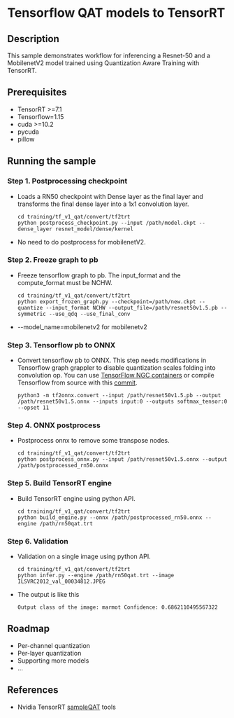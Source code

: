 # Tensorflow QAT models to TensorRT

## Description
This sample demonstrates workflow for inferencing a Resnet-50 and a MobilenetV2 model trained using Quantization Aware Training with TensorRT.

## Prerequisites
 - TensorRT >=7.1
 - Tensorflow=1.15
 - cuda >=10.2
 - pycuda
 - pillow

## Running the sample

### Step 1. Postprocessing checkpoint
 - Loads a RN50 checkpoint with Dense layer as the final layer and transforms the final dense layer into a 1x1 convolution layer. 
    ```
    cd training/tf_v1_qat/convert/tf2trt
    python postprocess_checkpoint.py --input /path/model.ckpt --dense_layer resnet_model/dense/kernel
    ```

 - No need to do postprocess for mobilenetV2.

### Step 2. Freeze graph to pb
 - Freeze tensorflow graph to pb. The input_format and the compute_format must be NCHW.
    ```
    cd training/tf_v1_qat/convert/tf2trt
    python export_frozen_graph.py --checkpoint=/path/new.ckpt --quantize --input_format NCHW --output_file=/path/resnet50v1.5.pb --symmetric --use_qdq --use_final_conv
    ```
 - --model_name=mobilenetv2 for mobilenetv2


### Step 3. Tensorflow pb to ONNX
 - Convert tensorflow pb to ONNX. This step needs modifications in Tensorflow graph grappler to disable quantization scales folding into convolution op. You can use <a href="https://ngc.nvidia.com/catalog/containers/nvidia:tensorflow">TensorFlow NGC containers</a> or compile Tensorflow from source with this <a href="https://github.com/NVIDIA/tensorflow/commit/56d0fcb3ebc72c64deeed11e3443dae0a6bbee01#diff-f3c968af33d813270dacefabc01b6a73">commit</a>.
    ```
    python3 -m tf2onnx.convert --input /path/resnet50v1.5.pb --output /path/resnet50v1.5.onnx --inputs input:0 --outputs softmax_tensor:0 --opset 11
    ```

### Step 4. ONNX postprocess
- Postprocess onnx to remove some transpose nodes.
    ```
    cd training/tf_v1_qat/convert/tf2trt
    python postprocess_onnx.py --input /path/resnet50v1.5.onnx --output /path/postprocessed_rn50.onnx
    ```
   
### Step 5. Build TensorRT engine
- Build TensorRT engine using python API.
    ```
    cd training/tf_v1_qat/convert/tf2trt
    python build_engine.py --onnx /path/postprocessed_rn50.onnx --engine /path/rn50qat.trt
    ```

### Step 6. Validation
- Validation on a single image using python API.
    ```
    cd training/tf_v1_qat/convert/tf2trt
    python infer.py --engine /path/rn50qat.trt --image ILSVRC2012_val_00034812.JPEG
    ```
- The output is like this
    ```
    Output class of the image: marmot Confidence: 0.6862110495567322
    ```

## Roadmap
- Per-channel quantization
- Per-layer quantization
- Supporting more models
- ...

## References
- Nvidia TensorRT <a href="https://github.com/NVIDIA/sampleQAT">sampleQAT</a> tools